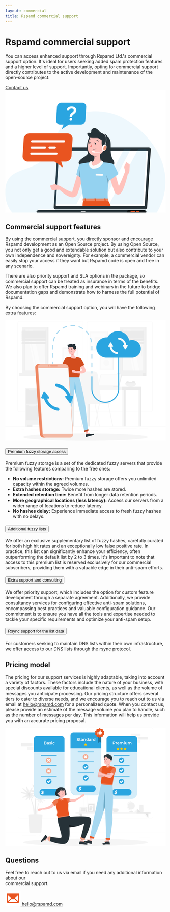 ```yaml
---
layout: commercial
title: Rspamd commercial support
---
```

<!-- commercial-banner -->
<div class="commercial-banner">
    <div class="container-xxl px-4">
        <div class="row">
            <div class="col-lg-6">
                <h1>Rspamd commercial support</h1>
                <p>You can access enhanced support through Rspamd Ltd.'s commercial support option. It's ideal for users seeking added spam protection features and a higher level of support. Importantly, opting for commercial support directly contributes to the active development and maintenance of the open-source project.</p>
                <a class="btn btn-primary" href="mailto:hello@rspamd.com">Contact us<i class="fa-solid fa-chevron-right ms-2"></i></a>
            </div>
            <div class="col-lg-6">
                <img src="img/ill.png" alt="" class="img-fluid"/>
            </div>
        </div>
    </div>
</div>
<!-- commercial-features -->
<div class="commercial-features">
    <div class="container-xxl px-4">
        <div class="row">
            <div class="col-md-12">
                <h2 class="text-center">Commercial support features</h2>
            </div>
        </div>
        <div class="support-features">
            <div class="row">
                <div class="col-md-6">
                    <p>
                        By using the commercial support, you directly sponsor and encourage Rspamd development as an Open Source project. By using Open Source, you not only get a good and extendable solution but also contribute to your own independence and sovereignty. For example, a commercial vendor can easily stop your access if they want but Rspamd code is open and free in any scenario.
                    </p>
                </div>
                <div class="col-md-6">
                    <p>
                        There are also priority support and SLA options in the package, so commercial support can be treated as insurance in terms of the benefits. We also plan to offer Rspamd training and webinars in the future to bridge documentation gaps and demonstrate how to harness the full potential of Rspamd.
                    </p>
                </div>
            </div> 
            <p class="extra-feature text-center">By choosing the commercial support option, you will have the following extra features:</p> 
        </div>
        <div class="row">
            <div class="col-md-6">
                <img  src="img/features.png" class="img-fluid"/>
            </div>
            <div class="col-md-6">
                <div class="accordion accordion-flush" id="accordion">
                    <div class="accordion-item">
                        <h4 class="accordion-header">
                            <button class="accordion-button collapsed" data-bs-toggle="collapse" data-bs-target="#collapseOne" aria-expanded="false" aria-controls="collapseOne">
                            Premium fuzzy storage access
                            </button>
                        </h4>
                        <div id="collapseOne" class="accordion-collapse collapse" data-bs-parent="#accordion">
                            <div class="accordion-body">
                                <p>Premium fuzzy storage is a set of the dedicated fuzzy servers that provide the following features comparing to the free ones:</p>
                                <ul>
                                    <li><strong>No volume restrictions:</strong> Premium fuzzy storage offers you unlimited capacity within the agreed volumes.</li>
                                    <li><strong>Extra hashes storage:</strong> Twice more hashes are stored.</li>
                                    <li><strong>Extended retention time:</strong> Benefit from longer data retention periods.</li>
                                    <li><strong>More geographical locations (less latency):</strong> Access our servers from a wider range of locations to reduce latency.</li>
                                    <li><strong>No hashes delay:</strong> Experience immediate access to fresh fuzzy hashes with no delays.</li>
                                </ul>
                            </div>
                        </div>
                    </div>
                    <div class="accordion-item">
                        <h4 class="accordion-header">
                            <button class="accordion-button collapsed" data-bs-toggle="collapse" data-bs-target="#collapseTwo" aria-expanded="false" aria-controls="collapseTwo">
                            Additional fuzzy lists
                            </button>
                        </h4>
                        <div id="collapseTwo" class="accordion-collapse collapse" data-bs-parent="#accordion">
                            <div class="accordion-body">
                                <p>We offer an exclusive supplementary list of fuzzy hashes, carefully curated for both high hit rates and an exceptionally low false positive rate. In practice, this list can significantly enhance your efficiency, often outperforming the default list by 2 to 3 times. It's important to note that access to this premium list is reserved exclusively for our commercial subscribers, providing them with a valuable edge in their anti-spam efforts.</p>
                            </div>
                        </div>
                    </div>
                    <div class="accordion-item">
                        <h4 class="accordion-header">
                            <button class="accordion-button collapsed" data-bs-toggle="collapse" data-bs-target="#collapseThree" aria-expanded="false" aria-controls="collapseThree">
                            Extra support and consulting
                            </button>
                        </h4>
                        <div id="collapseThree" class="accordion-collapse collapse" data-bs-parent="#accordion">
                            <div class="accordion-body">
                            <p>We offer priority support, which includes the option for custom feature development through a separate agreement. Additionally, we provide consultancy services for configuring effective anti-spam solutions, encompassing best practices and valuable configuration guidance. Our commitment is to ensure you have all the tools and expertise needed to tackle your specific requirements and optimize your anti-spam setup.</p>
                            </div>
                        </div>
                    </div>
                    <div class="accordion-item">
                        <h4 class="accordion-header">
                            <button class="accordion-button collapsed" data-bs-toggle="collapse" data-bs-target="#collapseFour" aria-expanded="false" aria-controls="collapseFour">
                            Rsync support for the list data
                            </button>
                        </h4>
                        <div id="collapseFour" class="accordion-collapse collapse" data-bs-parent="#accordion">
                            <div class="accordion-body">
                                <p>For customers seeking to maintain DNS lists within their own infrastructure, we offer access to our DNS lists through the rsync protocol.</p>
                            </div>
                        </div>
                    </div>
                </div>
            </div>
        </div>       
    </div>
</div>
<!-- pricing-model -->

<div class="pricing-model">
    <div class="container-xxl px-4">
        <div class="row">
            <div class="col-md-6">
                <h2>Pricing model</h2>
                <p>The pricing for our support services is highly adaptable, taking into account a variety of factors. These factors include the nature of your business, with special discounts available for educational clients, as well as the volume of messages you anticipate processing. Our pricing structure offers several tiers to cater to diverse needs, and we encourage you to reach out to us via email at <a href="mailto:hello@rspamd.com">hello@rspamd.com</a> for a personalized quote. When you contact us, please provide an estimate of the message volume you plan to handle, such as the number of messages per day. This information will help us provide you with an accurate pricing proposal.</p>
            </div>
            <div class="col-md-6">
                <img src="img/pricing.png" alt="" class="img-fluid"/>
            </div>
        </div>
    </div>
</div>

<div class="questions text-white text-center">
    <div class="container-xxl px-4">
        <div class="row">
            <div class="col-md-12">
                <h2>Questions</h2>
                <p>Feel free to reach out to us via email if you need any additional information about our<br> commercial support.</p>
                <a class="text-decoration-none" href="mailto:hello@rspamd.com">
                    <img src="img/envelope.svg"/> <span class="text-white border-bottom pb-0">hello@rspamd.com</span>
                </a>
            </div>
        </div>
    </div>
</div>
